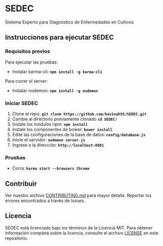 # SEDEC
Sistema Experto para Diagnóstico de Enfermedades en Cultivos
## Instrucciones para ejecutar SEDEC

### Requisitos previos
Para ejecutar las pruebas:
  - Instalar karma-cli: **`npm install -g karma-cli`**


Para correr el server:

  - Instalar nodemon: **`npm install -g nodemon`**

### Iniciar SEDEC

  1. Clone el repo: **`git clone https://github.com/kevinah95/SEDEC.git`**
  2. Cambie al directorio previamente clonado **`cd SEDEC/`**
  3. Instale los módulos npm: **`npm install`**
  4. Instale los componentes de bower: **`bower install`**
  5. Edite las configuraciones de la base de datos: **`config/database.js`**
  6. Inicie el servidor: **`nodemon server.js`**
  7. Ingrese a la dirección: **`http://localhost:8081`**
### Pruebas

  - Corra: **`karma start --browsers Chrome`**

## Contribuir
Ver nuestro archivo [CONTRIBUTING.md](https://github.com/kevinah95/SEDEC/blob/master/CONTRIBUTING.md) para mayor detalle. Reportar los errores encontrados a través de Issues.
## Licencia
SEDEC está licenciado bajo los términos de la Licencia MIT. Para obtener información completa sobre la licencia, consulte el archivo [LICENSE](https://github.com/kevinah95/SEDEC/blob/master/LICENSE) en este repositorio.

